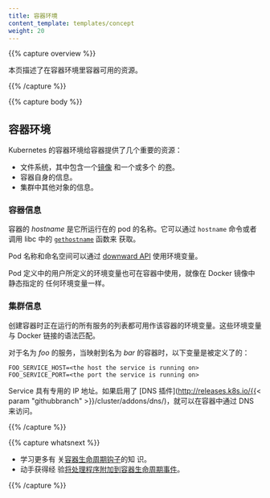 ```yaml
---
title: 容器环境
content_template: templates/concept
weight: 20
---
```


{{% capture overview %}}

<!--
This page describes the resources available to Containers in the Container environment.
-->

本页描述了在容器环境里容器可用的资源。

{{% /capture %}}

{{% capture body %}}

<!--
## Container environment

The Kubernetes Container environment provides several important resources to Containers:

* A filesystem, which is a combination of an [image](/docs/concepts/containers/images/) and one or more [volumes](/docs/concepts/storage/volumes/).
* Information about the Container itself.
* Information about other objects in the cluster.
-->

## 容器环境

Kubernetes 的容器环境给容器提供了几个重要的资源：

- 文件系统，其中包含一个[镜像](/docs/concepts/containers/images/) 和一个或多个
  的[卷](/docs/concepts/storage/volumes/)。
- 容器自身的信息。
- 集群中其他对象的信息。

<!--
### Container information

The *hostname* of a Container is the name of the Pod in which the Container is running.
It is available through the `hostname` command or the
[`gethostname`](http://man7.org/linux/man-pages/man2/gethostname.2.html)
function call in libc.

The Pod name and namespace are available as environment variables through the
[downward API](/docs/tasks/inject-data-application/downward-api-volume-expose-pod-information/).

User defined environment variables from the Pod definition are also available to the Container,
as are any environment variables specified statically in the Docker image.
-->

### 容器信息

容器的 _hostname_ 是它所运行在的 pod 的名称。它可以通过 `hostname` 命令或者调用
libc 中的
[`gethostname`](http://man7.org/linux/man-pages/man2/gethostname.2.html) 函数来
获取。

Pod 名称和命名空间可以通过
[downward API](/docs/tasks/inject-data-application/downward-api-volume-expose-pod-information/)
使用环境变量。

Pod 定义中的用户所定义的环境变量也可在容器中使用，就像在 Docker 镜像中静态指定的
任何环境变量一样。

<!--
### Cluster information

A list of all services that were running when a Container was created is available to that Container as environment variables.
Those environment variables match the syntax of Docker links.

For a service named *foo* that maps to a Container named *bar*,
the following variables are defined:
-->

### 集群信息

创建容器时正在运行的所有服务的列表都可用作该容器的环境变量。这些环境变量与
Docker 链接的语法匹配。

对于名为 _foo_ 的服务，当映射到名为 _bar_ 的容器时，以下变量是被定义了的：

```shell
FOO_SERVICE_HOST=<the host the service is running on>
FOO_SERVICE_PORT=<the port the service is running on>
```

<!--
Services have dedicated IP addresses and are available to the Container via DNS,
if [DNS addon](http://releases.k8s.io/{{< param "githubbranch" >}}/cluster/addons/dns/) is enabled. 
-->

Service 具有专用的 IP 地址。如果启用了 [DNS 插件](http://releases.k8s.io/{{<
param "githubbranch" >}}/cluster/addons/dns/)，就可以在容器中通过 DNS 来访问。

{{% /capture %}}

{{% capture whatsnext %}}

<!--
* Learn more about [Container lifecycle hooks](/docs/concepts/containers/container-lifecycle-hooks/).
* Get hands-on experience
  [attaching handlers to Container lifecycle events](/docs/tasks/configure-pod-container/attach-handler-lifecycle-event/).
-->

- 学习更多有
  关[容器生命周期钩子](/docs/concepts/containers/container-lifecycle-hooks/)的知
  识。
- 动手获得经
  验[将处理程序附加到容器生命周期事件](/docs/tasks/configure-pod-container/attach-handler-lifecycle-event/)。

{{% /capture %}}
